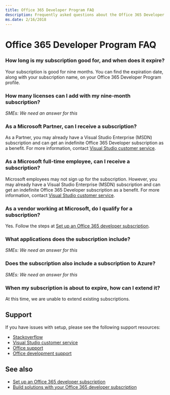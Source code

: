 ```yaml
---
title: Office 365 Developer Program FAQ
description: Frequently asked questions about the Office 365 Developer Program.
ms.date: 2/16/2018
---
```


# Office 365 Developer Program FAQ


### How long is my subscription good for, and when does it expire?

Your subscription is good for nine months. You can find the expiration date, along with your subscription name, on your Office 365 Developer Program profile.

### How many licenses can I add with my nine-month subscription?

*SMEs: We need an answer for this*

### As a Microsoft Partner, can I receive a subscription? 

As a Partner, you may already have a Visual Studio Enterprise (MSDN) subscription and can get an indefinite Office 365 Developer subscription as a benefit. For more information, contact [Visual Studio customer service](https://www.visualstudio.com/subscriptions/support/). 

### As a Microsoft full-time employee, can I receive a subscription?

Microsoft employees may not sign up for the subscription. However, you may already have a Visual Studio Enterprise (MSDN) subscription and can get an indefinite Office 365 Developer subscription as a benefit. For more information, contact [Visual Studio customer service](https://www.visualstudio.com/subscriptions/support/).    

### As a vendor working at Microsoft, do I qualify for a subscription?

Yes. Follow the steps at [Set up an Office 365 developer subscription](office-365-dev-program-get-started.md).

### What applications does the subscription include? 

*SMEs: We need an answer for this*

### Does the subscription also include a subscription to Azure?

*SMEs: We need an answer for this*

### When my subscription is about to expire, how can I extend it?

At this time, we are unable to extend existing subscriptions. 

## Support

If you have issues with setup, please see the following support resources: 
- [Stackoverflow](https://stackoverflow/questions)   
- [Visual Studio customer service](https://www.visualstudio.com/subscriptions/support/)
- [Office support](https://support.office.com)
- [Office development support](https://developer.microsoft.com/en-us/office/support)


## See also

- [Set up an Office 365 developer subscription](office-365-dev-program-get-started.md) 
- [Build solutions with your Office 365 developer subscription](office-365-dev-subscription-options.md)


 

 

 

 

 

 
